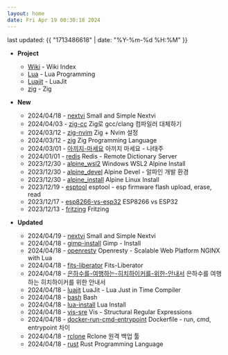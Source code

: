 ```yaml
---
layout: home
date: Fri Apr 19 00:30:18 2024
---
```


last updated: {{ "1713486618" | date: "%Y-%m-%d %H:%M" }}

* __Project__
	- [Wiki](/wiki/index) - Wiki Index
	- [Lua](/wiki/lua) - Lua Programming
	- [Luajit](/wiki/luajit) - LuaJit
	- [zig](/wiki/zig) - Zig


* __New__
	- 2024/04/18 - [nextvi](wiki/nextvi.md) Small and Simple Nextvi
	- 2024/04/03 - [zig-cc](wiki/zig-cc.md) Zig로 gcc/clang 컴파일러 대체하기
	- 2024/03/12 - [zig-nvim](wiki/zig-nvim.md) Zig + Nvim 설정
	- 2024/03/12 - [zig](wiki/zig.md) Zig Programming Language
	- 2024/03/01 - [아끼지-마세요](wiki/아끼지-마세요.md) 아끼지 마세요 - 나태주
	- 2024/01/01 - [redis](wiki/redis.md) Redis - Remote Dictionary Server
	- 2023/12/30 - [alpine_wsl2](wiki/alpine_wsl2.md) Windows WSL2 Alpine Install
	- 2023/12/30 - [alpine_devel](wiki/alpine_devel.md) Alpine Devel - 알파인 개발 환경
	- 2023/12/30 - [alpine_install](wiki/alpine_install.md) Alpine Linux Install
	- 2023/12/19 - [esptool](wiki/esptool.md) esptool - esp firmware flash upload, erase, read
	- 2023/12/17 - [esp8266-vs-esp32](wiki/esp8266-vs-esp32.md) ESP8266 vs ESP32
	- 2023/12/13 - [fritzing](wiki/fritzing.md) Fritzing

* __Updated__
	- 2024/04/19 - [nextvi](wiki/nextvi.md) Small and Simple Nextvi
	- 2024/04/18 - [gimp-install](wiki/gimp-install.md) Gimp - Install
	- 2024/04/18 - [openresty](wiki/openresty.md) Openresty - Scalable Web Platform NGINX with Lua
	- 2024/04/18 - [fits-liberator](wiki/fits-liberator.md) Fits-Liberator
	- 2024/04/18 - [은하수를-여행하는-히치하이커를-위한-안내서](wiki/은하수를-여행하는-히치하이커를-위한-안내서.md) 은하수를 여행하는 히치하이커를 위한 안내서
	- 2024/04/18 - [luajit](wiki/luajit.md) LuaJit - Lua Just in Time Compiler
	- 2024/04/18 - [bash](wiki/bash.md) Bash
	- 2024/04/18 - [lua-install](wiki/lua-install.md) Lua Install
	- 2024/04/18 - [vis-sre](wiki/vis-sre.md) Vis - Structural Regular Expressions
	- 2024/04/18 - [docker-run-cmd-entrypoint](wiki/docker-run-cmd-entrypoint.md) Dockerfile - run, cmd, entrypoint 차이
	- 2024/04/18 - [rclone](wiki/rclone.md) Rclone 원격 백업 툴
	- 2024/04/18 - [rust](wiki/rust.md) Rust Programming Language
